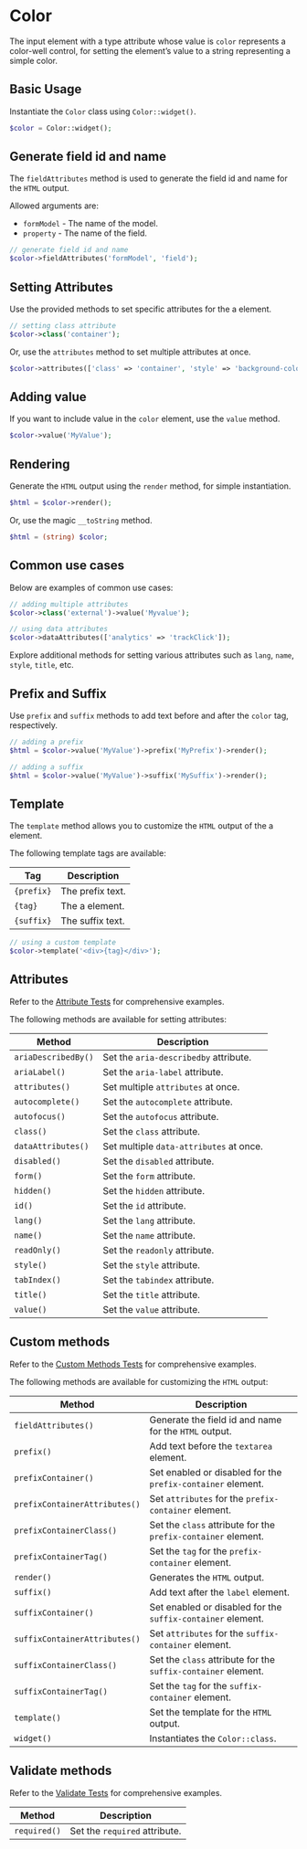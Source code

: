 # Color

The input element with a type attribute whose value is `color` represents a color-well control, for setting the 
element’s value to a string representing a simple color.

## Basic Usage

Instantiate the `Color` class using `Color::widget()`.

```php
$color = Color::widget();
```

## Generate field id and name

The `fieldAttributes` method is used to generate the field id and name for the `HTML` output.

Allowed arguments are:

- `formModel` - The name of the model.
- `property` - The name of the field.

```php
// generate field id and name
$color->fieldAttributes('formModel', 'field');
```

## Setting Attributes

Use the provided methods to set specific attributes for the a element.

```php
// setting class attribute
$color->class('container');
```

Or, use the `attributes` method to set multiple attributes at once.

```php
$color->attributes(['class' => 'container', 'style' => 'background-color: #eee;']);
```

## Adding value

If you want to include value in the `color` element, use the `value` method.

```php
$color->value('MyValue');
```

## Rendering

Generate the `HTML` output using the `render` method, for simple instantiation. 

```php
$html = $color->render();
```

Or, use the magic `__toString` method.

```php
$html = (string) $color;
```

## Common use cases

Below are examples of common use cases:

```php
// adding multiple attributes
$color->class('external')->value('Myvalue');

// using data attributes
$color->dataAttributes(['analytics' => 'trackClick']);
```

Explore additional methods for setting various attributes such as `lang`, `name`, `style`, `title`, etc.

## Prefix and Suffix

Use `prefix` and `suffix` methods to add text before and after the `color` tag, respectively.

```php
// adding a prefix
$html = $color->value('MyValue')->prefix('MyPrefix')->render();

// adding a suffix
$html = $color->value('MyValue')->suffix('MySuffix')->render();
```

## Template

The `template` method allows you to customize the `HTML` output of the a element.

The following template tags are available:

| Tag        | Description      |
| ---------- | ---------------- |
| `{prefix}` | The prefix text. |
| `{tag}`    | The a element.   |
| `{suffix}` | The suffix text. |

```php
// using a custom template
$color->template('<div>{tag}</div>');
```

## Attributes

Refer to the [Attribute Tests](https://github.com/php-forge/html/blob/main/tests/FormControl/Input/Color/AttributeTest.php)
for comprehensive examples.

The following methods are available for setting attributes:

| Method             | Description                                                                                     |
| ------------------ | ----------------------------------------------------------------------------------------------- |
| `ariaDescribedBy()`| Set the `aria-describedby` attribute.                                                           |
| `ariaLabel()`      | Set the `aria-label` attribute.                                                                 |
| `attributes()`     | Set multiple `attributes` at once.                                                              |
| `autocomplete()`   | Set the `autocomplete` attribute.                                                               |
| `autofocus()`      | Set the `autofocus` attribute.                                                                  |
| `class()`          | Set the `class` attribute.                                                                      |
| `dataAttributes()` | Set multiple `data-attributes` at once.                                                         |
| `disabled()`       | Set the `disabled` attribute.                                                                   |
| `form()`           | Set the `form` attribute.                                                                       |
| `hidden()`         | Set the `hidden` attribute.                                                                     |
| `id()`             | Set the `id` attribute.                                                                         |
| `lang()`           | Set the `lang` attribute.                                                                       |
| `name()`           | Set the `name` attribute.                                                                       |
| `readOnly()`       | Set the `readonly` attribute.                                                                   |
| `style()`          | Set the `style` attribute.                                                                      |
| `tabIndex()`       | Set the `tabindex` attribute.                                                                   |
| `title()`          | Set the `title` attribute.                                                                      |
| `value()`          | Set the `value` attribute.                                                                      |

## Custom methods

Refer to the [Custom Methods Tests](https://github.com/php-forge/html/blob/main/tests/FormControl/Input/Color/CustomMethodTest.php)
for comprehensive examples.

The following methods are available for customizing the `HTML` output:

| Method                       | Description                                                                           |
| ---------------------------- | ------------------------------------------------------------------------------------- |
| `fieldAttributes()`          | Generate the field id and name for the `HTML` output.                                 |
| `prefix()`                   | Add text before the `textarea` element.                                               |
| `prefixContainer()`          | Set enabled or disabled for the `prefix-container` element.                           |
| `prefixContainerAttributes()`| Set `attributes` for the `prefix-container` element.                                  |
| `prefixContainerClass()`     | Set the `class` attribute for the `prefix-container` element.                         |
| `prefixContainerTag()`       | Set the `tag` for the `prefix-container` element.                                     |
| `render()`                   | Generates the `HTML` output.                                                          |
| `suffix()`                   | Add text after the `label` element.                                                   |
| `suffixContainer()`          | Set enabled or disabled for the `suffix-container` element.                           |
| `suffixContainerAttributes()`| Set `attributes` for the `suffix-container` element.                                  |
| `suffixContainerClass()`     | Set the `class` attribute for the `suffix-container` element.                         |
| `suffixContainerTag()`       | Set the `tag` for the `suffix-container` element.                                     |
| `template()`                 | Set the template for the `HTML` output.                                               |
| `widget()`                   | Instantiates the `Color::class`.                                                      |

## Validate methods

Refer to the [Validate Tests](https://github.com/php-forge/html/blob/main/tests/FormControl/Input/Color/ValidateTest.php)
for comprehensive examples.

| Method      | Description                                                                                            |
| ------------| ------------------------------------------------------------------------------------------------------ |
| `required()`| Set the `required` attribute.                                                                          |
